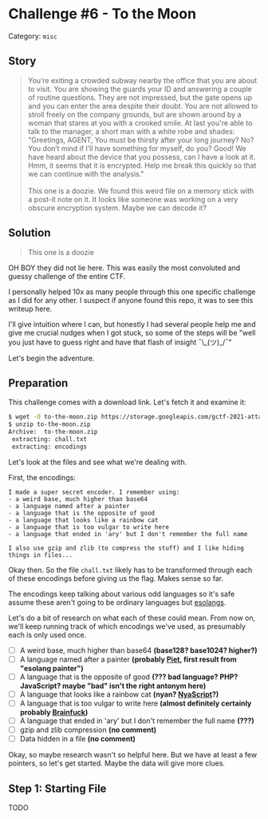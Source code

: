 # Challenge #6 - To the Moon

Category: `misc`

## Story

>You’re exiting a crowded subway nearby the office that you are about to visit. You are showing the guards your ID and answering a couple of routine questions. They are not impressed, but the gate opens up and you can enter the area despite their doubt. You are not allowed to stroll freely on the company grounds, but are shown around by a woman that stares at you with a crooked smile. At last you're able to talk to the manager, a short man with a white robe and shades: "Greetings, AGENT, You must be thirsty after your long journey? No? You don’t mind if I’ll have something for myself, do you? Good! We have heard about the device that you possess, can I have a look at it. Hmm, it seems that it is encrypted. Help me break this quickly so that we can continue with the analysis."<br/><br/>
>This one is a doozie. We found this weird file on a memory stick with a post-it note on it. It looks like someone was working on a very obscure encryption system. Maybe we can decode it?

## Solution

>This one is a doozie

OH BOY they did not lie here. This was easily the most convoluted and guessy challenge of the entire CTF.

I personally helped 10x as many people through this one specific challenge as I did for any other. I suspect if anyone found this repo, it was to see this writeup here.

I'll give intuition where I can, but honestly I had several people help me and give me crucial nudges when I got stuck, so some of the steps will be "well you just have to guess right and have that flash of insight ¯\\\_(ツ)_/¯"

Let's begin the adventure.

## Preparation

This challenge comes with a download link. Let's fetch it and examine it:

```sh
$ wget -O to-the-moon.zip https://storage.googleapis.com/gctf-2021-attachments-project/306a5e3c0faa213b4b3348366938020f90d38a41ae136a46547553fb3d6961c4bf598da6378092b4afd60f60a2510898c59d1a091961f0729c4839b1a6266a8f
$ unzip to-the-moon.zip
Archive:  to-the-moon.zip
 extracting: chall.txt
 extracting: encodings
```

Let's look at the files and see what we're dealing with.

First, the encodings:

```
I made a super secret encoder. I remember using:
- a weird base, much higher than base64
- a language named after a painter
- a language that is the opposite of good
- a language that looks like a rainbow cat
- a language that is too vulgar to write here
- a language that ended in 'ary' but I don't remember the full name

I also use gzip and zlib (to compress the stuff) and I like hiding things in files...
```

Okay then. So the file `chall.txt` likely has to be transformed through each of these encodings before giving us the flag. Makes sense so far.

The encodings keep talking about various odd languages so it's safe assume these aren't going to be ordinary languages but [esolangs](https://esolangs.org/).

Let's do a bit of research on what each of these could mean. From now on, we'll keep running track of which encodings we've used, as presumably each is only used once.


* [ ] A weird base, much higher than base64 **(base128? base1024? higher?)**
* [ ] A language named after a painter **(probably [Piet](https://esolangs.org/wiki/Piet), first result from "esolang painter")**
* [ ] A language that is the opposite of good **(??? bad language? PHP? JavaScript? maybe "bad" isn't the right antonym here)**
* [ ] A language that looks like a rainbow cat **(nyan? [NyaScript](https://esolangs.org/wiki/NyaScript)?)**
* [ ] A language that is too vulgar to write here **(almost definitely certainly probably [Brainfuck](https://esolangs.org/wiki/brainfuck))**
* [ ] A language that ended in 'ary' but I don't remember the full name **(???)**
* [ ] gzip and zlib compression **(no comment)**
* [ ] Data hidden in a file **(no comment)**

Okay, so maybe research wasn't so helpful here. But we have at least a few pointers, so let's get started. Maybe the data will give more clues.

## Step 1: Starting File

TODO
















